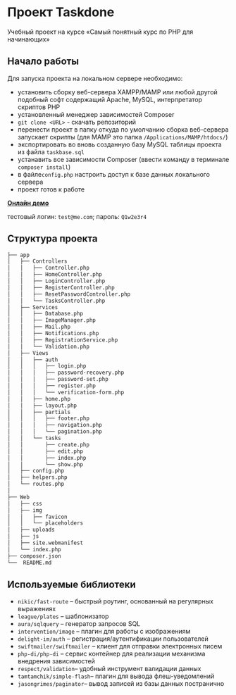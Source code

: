# Проект Taskdone

Учебный проект на курсе «Самый понятный курс по PHP для начинающих»

## Начало работы

  Для запуска проекта на локальном сервере необходимо:
  * установить сборку веб-сервера XAMPP/MAMP или любой другой подобный софт содержащий Apache, MySQL, интерпретатор скриптов PHP 
  * установленный менеджер зависимостей Composer
  * `git clone <URL>` - скачать репозиторий 
  * перенести проект в папку откуда по умолчанию сборка веб-сервера запускает скрипты (для MAMP это папка `/Applications/MAMP/htdocs/`)
  * экспортировать во вновь созданную базу MySQL таблицы проекта из файла `taskbase.sql`
  * устанавить все зависимости Composer (ввести команду в терминале `composer install`)
  * в файле`config.php` настроить доступ к базе данных локального сервера
  * проект готов к работе

  [**Онлайн демо**](http://taskdone.fun/)

  тестовый логин: `test@me.com`; пароль: `Q1w2e3r4`

## Структура проекта

```bash
├── app
│   ├── Controllers
│   │   ├── Controller.php
│   │   ├── HomeController.php
│   │   ├── LoginController.php
│   │   ├── RegisterController.php
│   │   ├── ResetPasswordController.php
│   │   └── TasksController.php
│   ├── Services
│   │   ├── Database.php
│   │   ├── ImageManager.php
│   │   ├── Mail.php
│   │   ├── Notifications.php
│   │   ├── RegistrationService.php
│   │   └── Validation.php
│   ├── Views
│   │   ├── auth
│   │   │   ├── login.php
│   │   │   ├── password-recovery.php
│   │   │   ├── password-set.php
│   │   │   ├── register.php
│   │   │   └── verification-form.php
│   │   ├── home.php
│   │   ├── layout.php
│   │   ├── partials
│   │   │   ├── footer.php
│   │   │   ├── navigation.php
│   │   │   └── pagination.php
│   │   └── tasks
│   │       ├── create.php
│   │       ├── edit.php
│   │       ├── index.php
│   │       └── show.php
│   ├── config.php
│   ├── helpers.php
│   └── routes.php
│   
├── Web
│   ├── css
│   ├── img
│   │   ├── favicon
│   │   └── placeholders
│   ├── uploads
│   ├── js
│   ├── site.webmanifest
│   └── index.php
├── composer.json
└──  README.md
```

## Используемые библиотеки

  * `nikic/fast-route` – быстрый роутинг, основанный на регулярных выражениях
  * `league/plates` – шаблонизатор
  * `aura/sqlquery` – генератор запросов SQL
  * `intervention/image` – плагин для работы с изображениям
  * `delight-im/auth` – регистрация/аутентификации пользователей
  * `swiftmailer/swiftmailer` – клиент для отправки электронных писем
  * `php-di/php-di` – сервис контейнер для реализации механизма внедрения зависимостей 
  * `respect/validation`– удобный инструмент валидации данных
  * `tamtamchik/simple-flash`– плагин для вывода флеш-уведомлений
  * `jasongrimes/paginator`– вывод записей из базы данных постранично